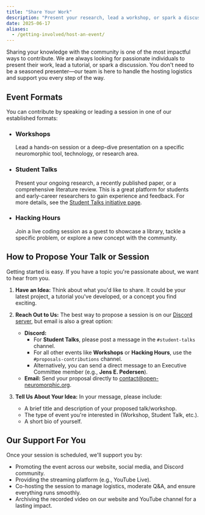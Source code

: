 ```yaml
---
title: "Share Your Work"
description: "Present your research, lead a workshop, or spark a discussion. Learn how you can share your expertise with the Open Neuromorphic community through our various event formats."
date: 2025-06-17
aliases:
  - /getting-involved/host-an-event/
---
```


Sharing your knowledge with the community is one of the most impactful ways to contribute. We are always looking for passionate individuals to present their work, lead a tutorial, or spark a discussion. You don't need to be a seasoned presenter—our team is here to handle the hosting logistics and support you every step of the way.

## Event Formats

You can contribute by speaking or leading a session in one of our established formats:

-   ### Workshops
    Lead a hands-on session or a deep-dive presentation on a specific neuromorphic tool, technology, or research area.

-   ### Student Talks
    Present your ongoing research, a recently published paper, or a comprehensive literature review. This is a great platform for students and early-career researchers to gain experience and feedback. For more details, see the [Student Talks initiative page](/neuromorphic-computing/initiatives/student-talks-initiative/).

-   ### Hacking Hours
    Join a live coding session as a guest to showcase a library, tackle a specific problem, or explore a new concept with the community.

## How to Propose Your Talk or Session

Getting started is easy. If you have a topic you're passionate about, we want to hear from you.

1.  **Have an Idea:** Think about what you'd like to share. It could be your latest project, a tutorial you've developed, or a concept you find exciting.

2.  **Reach Out to Us:** The best way to propose a session is on our [Discord server](https://discord.gg/hUygPUdD8E), but email is also a great option:
    -   **Discord:**
        -   For **Student Talks**, please post a message in the `#student-talks` channel.
        -   For all other events like **Workshops** or **Hacking Hours**, use the `#proposals-contributions` channel.
        -   Alternatively, you can send a direct message to an Executive Committee member (e.g., **Jens E. Pedersen**).
    -   **Email:** Send your proposal directly to [contact@open-neuromorphic.org](mailto:contact@open-neuromorphic.org).

3.  **Tell Us About Your Idea:** In your message, please include:
    -   A brief title and description of your proposed talk/workshop.
    -   The type of event you're interested in (Workshop, Student Talk, etc.).
    -   A short bio of yourself.

## Our Support For You

Once your session is scheduled, we'll support you by:
-   Promoting the event across our website, social media, and Discord community.
-   Providing the streaming platform (e.g., YouTube Live).
-   Co-hosting the session to manage logistics, moderate Q&A, and ensure everything runs smoothly.
-   Archiving the recorded video on our website and YouTube channel for a lasting impact.
